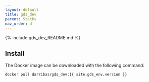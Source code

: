 ```yaml
---
layout: default
title: gds_dev
parent: Stacks
nav_order: d
---
```


{% include gds_dev_README.md %}

## Install

The Docker image can be downloaded with the following command:

```
docker pull darribas/gds_dev:{{ site.gds_env.version }}
```
